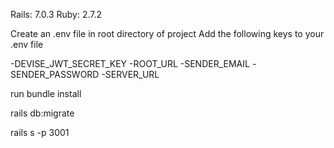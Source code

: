 Rails: 7.0.3
Ruby: 2.7.2


Create an .env file in root directory of project
Add the following keys to your .env file

-DEVISE_JWT_SECRET_KEY
-ROOT_URL
-SENDER_EMAIL
-SENDER_PASSWORD
-SERVER_URL

run bundle install

rails db:migrate

rails s -p 3001